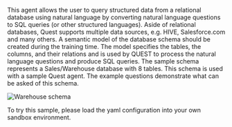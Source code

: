 This agent allows the user to query structured data from a relational database using natural language by converting natural language questions to SQL queries (or other structured languages). Aside of relational databases, Quest supports multiple data sources, e.g. HIVE, Salesforce.com and many others. 
A semantic model of the database schema should be created during the training time. The model specifies the tables, the columns, and their relations and is used by QUEST to process the natural language questions and produce SQL queries. 
The sample schema represents a Sales/Warehouse database with 8 tables. This schema is used with a sample Quest agent. The example questions demonstrate what can be asked of this schema.

 ![Warehouse schema](../samples/warehouseSchema.png)

To try this sample, please load the yaml configuration into your own sandbox environment.
